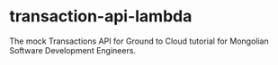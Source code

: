 # transaction-api-lambda
The mock Transactions API for Ground to Cloud tutorial for Mongolian Software Development Engineers.
